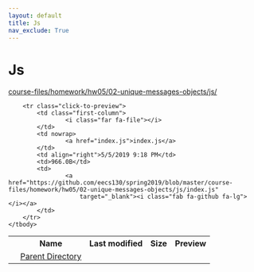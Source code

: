 ```yaml
---
layout: default
title: Js
nav_exclude: True
---
```


# Js

[course-files/homework/hw05/02-unique-messages-objects/js/](.)

<table class="tbl-files">
    <tbody>
        <tr>
            <th valign="top"></th>
            <th>Name</th>
            <th>Last modified</th>
            <th>Size</th>
            <th>Preview</th>
        </tr>
        <tr>
            <td valign="top">
                <i class="fa fa-folder-open"></i>
            </td>
            <td><a href="../">Parent Directory</a></td>
            <td>&nbsp;</td>
            <td>&nbsp;</td>
            <td>&nbsp;</td>
        </tr>

        <tr class="click-to-preview">
            <td class="first-column">
                    <i class="far fa-file"></i>
            </td>
            <td nowrap>
                    <a href="index.js">index.js</a>
            </td>
            <td align="right">5/5/2019 9:18 PM</td>
            <td>966.0B</td>
            <td>
                    <a href="https://github.com/eecs130/spring2019/blob/master/course-files/homework/hw05/02-unique-messages-objects/js/index.js"
                        target="_blank"><i class="fab fa-github fa-lg"></i></a>
            </td>
        </tr>
    </tbody>
</table>


